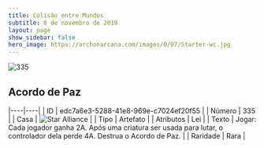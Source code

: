 ```yaml
---
title: Colisão entre Mundos
subtitle: 8 de novembro de 2019
layout: page
show_sidebar: false
hero_image: https://archonarcana.com/images/0/07/Starter-wc.jpg
---
```


![335](https://cdn.keyforgegame.com/media/card_front/pt/452_335_762MRWVFP35Q_pt.png)

## Acordo de Paz

|----|----|
| ID | edc7a6e3-5288-41e8-969e-c7024ef20f55 |
| Número | 335 |
| Casa | ![Star Alliance](https://archonarcana.com/images/thumb/7/7d/Star_Alliance.png/22px-Star_Alliance.png "Aliança Estelar") |
| Tipo | Artefato |
| Atributos | Lei |
| Texto | Jogar: Cada jogador ganha 2A.  Após uma criatura ser usada para lutar, o controlador dela perde 4A. Destrua  o Acordo de Paz. |
| Raridade | Rara |

